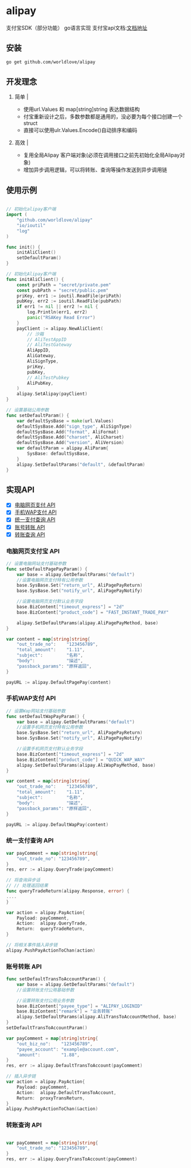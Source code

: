 # alipay
支付宝SDK（部分功能） go语言实现
支付宝api文档:[文档地址](https://docs.open.alipay.com/api)

## 安装
```bash
go get github.com/worldlove/alipay
```

## 开发理念
1. 简单 |
   - 使用url.Values 和 map[string]string 表达数据结构
   - 付宝重新设计之后，多数参数都是通用的，没必要为每个接口创建一个struct
   - 直接可以使用ulr.Values.Encode()自动排序和编码

2. 高效 |
   - 复用全局Alipay 客户端对象(必须在调用接口之前先初始化全局Alipay对象)
   - 增加异步调用逻辑，可以将转账、查询等操作发送到异步调用链

## 使用示例
```go

// 初始化alipay客户端
import (
	"github.com/worldlove/alipay"
	"io/ioutil"
	"log"
)

func init() {
	initAliClient()
    setDefaultParam()
}

// 初始化Alipay客户端
func initAliClient() {
	const priPath = "secret/private.pem"
	const pubPath = "secret/public.pem"
	priKey, err1 := ioutil.ReadFile(priPath)
	pubKey, err2 := ioutil.ReadFile(pubPath)
	if err1 != nil || err2 != nil {
		log.Println(err1, err2)
		panic("RSAKey Read Error")
	}
	payClient := alipay.NewAliClient(
		// 沙箱
		// AliTestAppID
		// AliTestGateway
		AliAppID,
		AliGateway,
		AliSignType,
		priKey,
		pubKey,
		// AliTestPubkey
		AliPubKey,
	)
	alipay.SetAlipay(payClient)
}

// 设置基础公用参数
func setDefaultParam() {
	var defaultSysBase = make(url.Values)
	defaultSysBase.Add("sign_type", AliSignType)
	defaultSysBase.Add("format", AliFormat)
	defaultSysBase.Add("charset", AliCharset)
	defaultSysBase.Add("version", AliVersion)
	var defaultParam = alipay.AliParam{
		SysBase: defaultSysBase,
	}
	alipay.SetDefaultParams("default", &defaultParam)
}

```
## 实现API

- [x] [电脑网页支付 API](#电脑网页支付-api)
- [x] [手机WAP支付 API](#手机wap支付-api)
- [x] [统一支付查询 API](#统一支付查询)
- [x] [账号转账 API](#账号转账-api)
- [x] [转账查询 API](#转账查询-api)

### 电脑网页支付宝 API
```go
// 设置电脑网站支付基础参数
func setDefaultPagePayParam() {
	var base = alipay.GetDefaultParams("default")
	//设置电脑网页支付特有公用参数
	base.SysBase.Set("return_url", AliPagePayReturn)
	base.SysBase.Set("notify_url", AliPagePayNotify)

	//设置电脑网页支付默认业务字段
	base.BizContent["timeout_express"] = "2d"
	base.BizContent["product_code"] = "FAST_INSTANT_TRADE_PAY"

	alipay.SetDefaultParams(alipay.AliPagePayMethod, base)
}

var content = map[string]string{
    "out_trade_no":    "123456789",
    "total_amount":    "1.11",
    "subject":         "名称",
    "body":            "描述",
    "passback_params": "原样返回",
}

payURL := alipay.DefaultPagePay(content)

```
### 手机WAP支付 API
```go
// 设置Wap网站支付基础参数
func setDefaultWapPayParam() {
	var base = alipay.GetDefaultParams("default")
	//设置手机网页支付特有公用参数
	base.SysBase.Set("return_url", AliPagePayReturn)
	base.SysBase.Set("notify_url", AliPagePayNotify)

	//设置手机网页支付默认业务字段
	base.BizContent["timeout_express"] = "2d"
	base.BizContent["product_code"] = "QUICK_WAP_WAY"
	alipay.SetDefaultParams(alipay.AliWapPayMethod, base)
}

var content = map[string]string{
    "out_trade_no":    "123456789",
    "total_amount":    "1.11",
    "subject":         "名称",
    "body":            "描述",
    "passback_params": "原样返回",
}

payURL := alipay.DefaultWapPay(content)
```
### 统一支付查询 API
```go
var payComment = map[string]string{
    "out_trade_no": "123456789",
}
res, err := alipay.QueryTrade(payComment)

// 将查询异步话
// // 处理返回结果
func queryTradeReturn(alipay.Response, error) {
....
}

var action = alipay.PayAction{
    Payload: payComment,
    Action:  alipay.QueryTrade,
    Return:  queryTradeReturn,
}

// 将相关事件插入异步链
alipay.PushPayActionToChan(action)
```

### 账号转账 API
```go
func setDefaultTransToAccountParam() {
	var base = alipay.GetDefaultParams("default")
	//设置转账支付公用基础参数

	//设置转账支付公用业务参数
	base.BizContent["payee_type"] = "ALIPAY_LOGINID"
	base.BizContent["remark"] = "业务转账"
	alipay.SetDefaultParams(alipay.AliTransToAccountMethod, base)
}
setDefaultTransToAccountParam()

var payComment = map[string]string{
    "out_biz_no":    "123456789",
    "payee_account": "example@account.com",
    "amount":        "1.88",
}
res, err := alipay.DefaultTransToAccount(payComment)

// 插入异步链
var action = alipay.PayAction{
    Payload: payComment,
    Action:  alipay.DefaultTransToAccount,
    Return:  proxyTransReturn,
}
alipay.PushPayActionToChan(&action)

```

### 转账查询 API
```go

var payComment = map[string]string{
    "out_trade_no": "123456789",
}
res, err := alipay.QueryTransToAccount(payComment)

```
